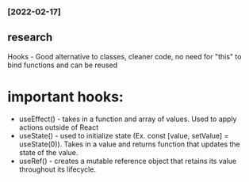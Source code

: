 ### [2022-02-17]
## research 
Hooks - Good alternative to classes, cleaner code, no need for "this" to bind functions and can be reused

# important hooks: 
* useEffect() - takes in a function and array of values. Used to apply actions outside of React
* useState() - used to initialize state (Ex. const [value, setValue] = useState(0)). 
  Takes in a value and returns function that updates the state of the value.
* useRef() - creates a mutable reference object that retains its value throughout its lifecycle.




